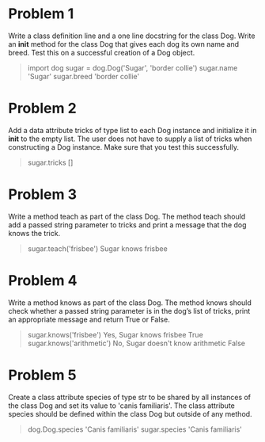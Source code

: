 # Problem 1
Write a class definition line and a one line docstring for the class Dog. Write an __init__ method for the class Dog that gives each dog its own name and breed. Test this on a successful creation of a Dog object.
> import dog
> sugar = dog.Dog('Sugar', 'border collie')
> sugar.name
'Sugar'
> sugar.breed
'border collie'
# Problem 2
Add a data attribute tricks of type list to each Dog instance and initialize it in __init__ to the empty list. The user does not have to supply a list of tricks when constructing a Dog instance. Make sure that you test this successfully.
> sugar.tricks
[]
# Problem 3
Write a method teach as part of the class Dog. The method teach should add a passed string parameter to tricks and print a message that the dog knows the trick.
> sugar.teach('frisbee')
Sugar knows frisbee

# Problem 4
Write a method knows as part of the class Dog. The method knows should check whether a passed string parameter is in the dog’s list of tricks, print an appropriate message and return True or False.
> sugar.knows('frisbee')
Yes, Sugar knows frisbee
True
> sugar.knows('arithmetic')
No, Sugar doesn't know arithmetic
False
# Problem 5
Create a class attribute species of type str to be shared by all instances of the class Dog and set its value to 'canis familiaris'. The class attribute species should be defined within the class Dog but outside of any method.
> dog.Dog.species
'Canis familiaris'
> sugar.species
'Canis familiaris'